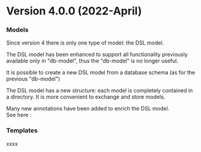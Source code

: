 # Version 4.0.0 (2022-April)

### Models

Since version 4 there is only one type of model: the DSL model.

The DSL model has been enhanced to support all functionality previously available only in "db-model", thus the "db-model" is no longer useful.

It is possible to create a new DSL model from a database schema (as for the previous "db-model")

The DSL model has a new structure: each model is completely contained in a directory. It is more convenient to exchange and store models.

Many new annotations have been added to enrich the DSL model.\
See here :&#x20;







### Templates

xxxx

